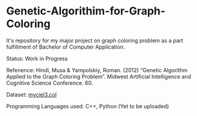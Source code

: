 # Genetic-Algorithim-for-Graph-Coloring
It's repository for my major project on graph coloring problem as a part fulfillment of Bachelor of Computer Application.

Status: Work in Progress

Refenence: Hindi, Musa & Yampolskiy, Roman. (2012) “Genetic Algorithm Applied to the Graph Coloring Problem”. Midwest Artificial Intelligence and Cognitive Science Conference. 60.

Dataset: [myciel3.col](https://mat.tepper.cmu.edu/COLOR/instances/myciel3.col)

Programming Languages used: C++, Python (Yet to be uploaded)

